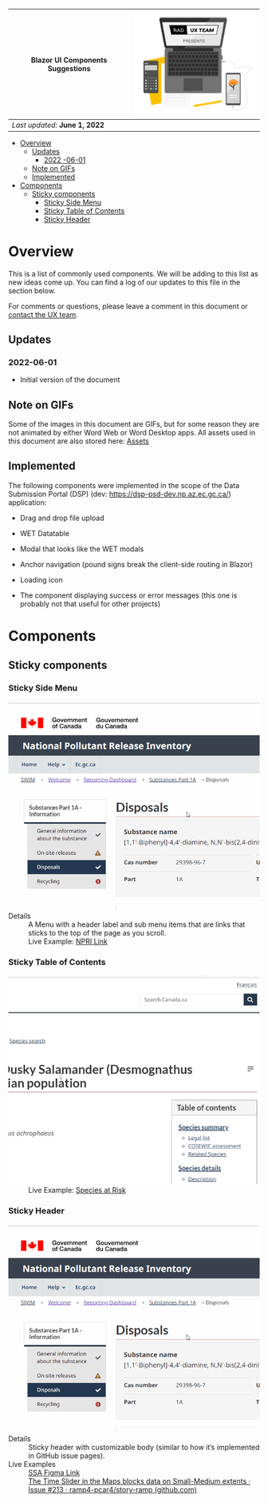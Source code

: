 | **Blazor UI Components** Suggestions | <img src="./media/image1.png" style="width:2.79214in;height:2.1913in" /> |
|--------------------------------------|--------------------------------------------------------------------------|
| *Last updated:* **June 1, 2022**     |                                                                          |

<!-- TOC -->

- [Overview](#overview)
    - [Updates](#updates)
        - [2022 -06-01](#2022--06-01)
    - [Note on GIFs](#note-on-gifs)
    - [Implemented](#implemented)
- [Components](#components)
    - [Sticky components](#sticky-components)
        - [Sticky Side Menu](#sticky-side-menu)
        - [Sticky Table of Contents](#sticky-table-of-contents)
        - [Sticky Header](#sticky-header)

<!-- /TOC -->

# Overview

This is a list of commonly used components. We will be adding to this
list as new ideas come up. You can find a log of our updates to this
file in the section below.

For comments or questions, please leave a comment in this document or
[contact the UX
team](mailto:experienceutilisateur-userexperience@ec.gc.ca).

## Updates

### 2022-06-01

-   Initial version of the document

## Note on GIFs

Some of the images in this document are GIFs, but for some reason they
are not animated by either Word Web or Word Desktop apps. All assets
used in this document are also stored here:
[Assets](https://007gc.sharepoint.com/:f:/s/BeSD-SADSAI-AS-UXTeam/EgAZxjy8CtdOiIIwIJDIiBsB64wMvV_p5VqjeraT8B6T6g?e=aba4Ys)

## Implemented

The following components were implemented in the scope of the Data
Submission Portal (DSP) (dev: <https://dsp-psd-dev.np.az.ec.gc.ca/>)
application:

-   Drag and drop file upload

-   WET Datatable

-   Modal that looks like the WET modals

-   Anchor navigation (pound signs break the client-side routing in
    Blazor)

-   Loading icon

-   The component displaying success or error messages (this one is
    probably not that useful for other projects)

# Components

## Sticky components

### Sticky Side Menu

<dl>
    <dt><img src="./media/image2.gif"/></dt>
    <dt>Details</dt>
    <dd>A Menu with a header label and sub menu items that are links that sticks to the top of the page as you scroll.</dd>
    <dd>Live Example: <a href="https://lakeclearmoon.z27.web.core.windows.net/report/part_1a/part_1a_disposals.html">NPRI Link</a><dd>
</dl>

### Sticky Table of Contents

<dl>
    <dt><img src="./media/image3.gif"/></dt>
    <dd>Live Example: <a href="https://species-registry.canada.ca/index-en.html#/species/963-646">Species at Risk</a><dd>
</dl>

### Sticky Header

<dl>
    <dt><img src="./media/image2.gif"/></dt>
    <dt>Details</dt>
    <dd>Sticky header with customizable body (similar to how it’s implemented in GitHub issue pages).</dd>
    <dt>Live Examples</dt>
    <dd>
        <a href="https://lakeclearmoon.z27.web.core.windows.net/report/part_1a/part_1a_disposals.html">SSA Figma Link</a>
    </dd>
    <dd>
        <a href="https://github.com/ramp4-pcar4/story-ramp/issues/213">The Time Slider in the Maps blocks data on Small-Medium extents · Issue #213 · ramp4-pcar4/story-ramp (github.com)</a>
    </dd>
</dl>